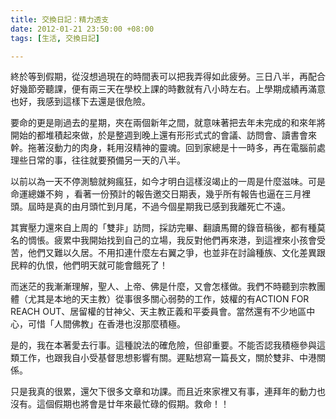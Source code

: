```yaml
---
title: 交換日記：精力透支
date: 2012-01-21 23:50:00 +08:00
tags: [生活, 交換日記]

---
```


終於等到假期，從沒想過現在的時間表可以把我弄得如此疲勞。三日八半，再配合好幾節旁聽課，便有兩三天在學校上課的時數就有八小時左右。上學期成績再滿意也好，我感到這樣下去還是很危險。  
  
要命的更是剛過去的星期，夾在兩個新年之間，就意味著把去年未完成的和來年將開始的都堆積起來做，於是整週到晚上還有形形式式的會議、訪問會、讀書會來幹。拖著沒動力的肉身，耗用沒精神的靈魂。回到家總是十一時多，再在電腦前處理些日常的事，往往就要預備另一天的八半。  
  
以前以為一天不停測驗就夠瘋狂，如今才明白這樣沒竭止的一周是什麼滋味。可是命運總嫌不夠 ，看著一份預計的報告邀交日期表，幾乎所有報告也逼在三月裡頭。屆時是真的由月頭忙到月尾，不過今個星期我已感到我離死亡不遠。  
  
其實壓力還來自上周的「雙非」訪問，採訪完畢、翻讀馬爾的錄音稿後，都有種莫名的惆悵。疲累中我開始找到自己的立場，我反對他們再來港，到這裡來小孩會受苦，他們又難以久居。不用扣連什麼左右翼之爭，也並非在討論種族、文化差異跟民粹的仇恨，他們明天就可能會餓死了！  
  
而迷茫的我漸漸理解，聖人、上帝、佛是什麼，又會怎樣做。我們不時聽到宗教團體（尤其是本地的天主教）從事很多關心弱勢的工作，妓權的有ACTION FOR REACH OUT、居留權的甘神父、天主教正義和平委員會。當然還有不少地區中心，可惜「人間佛教」在香港也沒那麼積極。  
  
是的，我在本著愛去行事。這種說法的確危險，但卻重要。不能否認我積極參與這類工作，也跟我自小受基督思想影響有關。遲點想寫一篇長文，關於雙非、中港關係。  
  
只是我真的很累，還欠下很多文章和功課。而且近來家裡又有事，連拜年的動力也沒有。這個假期也將會是廿年來最忙碌的假期。救命！！
